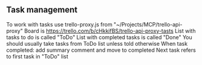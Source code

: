 ## Task management
To work with tasks use trello-proxy.js from "~/Projects/MCP/trello-api-proxy"
Board is https://trello.com/b/cHkkifBS/trello-api-proxy-tasts
List with tasks to do is called "ToDo"
List with completed tasks is called "Done"
You should usually take tasks from ToDo list unless told otherwise
When task completed: add summary comment and move to completed
Next task refers to first task in "ToDo" list
